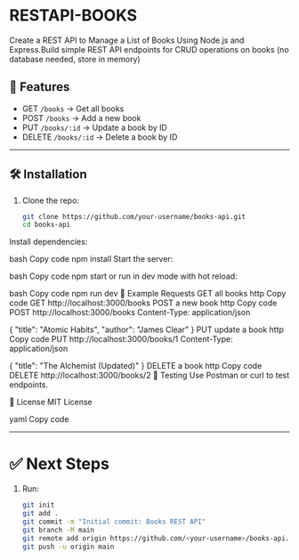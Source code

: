 # RESTAPI-BOOKS
Create a REST API to Manage a List of Books Using Node.js and Express.Build simple REST API endpoints for CRUD operations on books (no database needed, store in memory)

## 🚀 Features
- GET `/books` → Get all books
- POST `/books` → Add a new book
- PUT `/books/:id` → Update a book by ID
- DELETE `/books/:id` → Delete a book by ID

---

## 🛠 Installation

1. Clone the repo:
   ```bash
   git clone https://github.com/your-username/books-api.git
   cd books-api
Install dependencies:

bash
Copy code
npm install
Start the server:

bash
Copy code
npm start
or run in dev mode with hot reload:

bash
Copy code
npm run dev
📌 Example Requests
GET all books
http
Copy code
GET http://localhost:3000/books
POST a new book
http
Copy code
POST http://localhost:3000/books
Content-Type: application/json

{
  "title": "Atomic Habits",
  "author": "James Clear"
}
PUT update a book
http
Copy code
PUT http://localhost:3000/books/1
Content-Type: application/json

{
  "title": "The Alchemist (Updated)"
}
DELETE a book
http
Copy code
DELETE http://localhost:3000/books/2
🧪 Testing
Use Postman or curl to test endpoints.

📜 License
MIT License

yaml
Copy code

---

# ✅ Next Steps
1. Run:
   ```bash
   git init
   git add .
   git commit -m "Initial commit: Books REST API"
   git branch -M main
   git remote add origin https://github.com/<your-username>/books-api.git
   git push -u origin main
